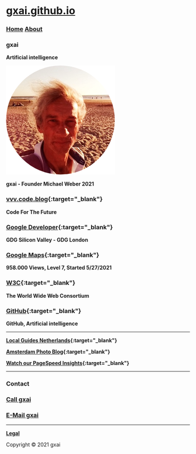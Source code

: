 <link rel="icon" href="/Michael-Weber.ico" type="image/x-icon" />

# **[gxai.github.io](https://gxai.github.io)**
### **[Home](https://gxai.github.io)**  **[About](https://gxai.github.io/About)**
### **gxai**
**Artificial intelligence**

<img src="Michael-Weber.png" alt="Michael Weber">

**gxai - Founder Michael Weber 2021**

### **[vvv.code.blog](https://vvv.code.blog){:target="_blank"}**
**Code For The Future**

### **[Google Developer](https://www.meetup.com/en-AU/gdg-silicon-valley/members/336931816/){:target="_blank"}**
**GDG Silicon Valley - GDG London**

### **[Google Maps](https://maps.app.goo.gl/Lnubtwco1j3RKj568){:target="_blank"}**
**958.000 Views, Level 7, Started 5/27/2021**

### **[W3C](https://www.w3.org/community/aikr/wiki/User:Michaelweber){:target="_blank"}**
**The World Wide Web Consortium**

### **[GitHub](https://github.com/gxai){:target="_blank"}**
**GitHub, Artificial intelligence**

---

**[Local Guides Netherlands](https://m.facebook.com/Local-Guides-Netherlands-110067524667431#){:target="_blank"}**

**[Amsterdam Photo Blog](https://amsterdam.photo.blog){:target="_blank"}**

**[Watch our PageSpeed Insights](https://developers.google.com/speed/pagespeed/insights/?url=https%3A%2F%2Fgxai.github.io%2F&tab=desktop){:target="_blank"}**

---

### **Contact**

### **[Call gxai](tel:31649557828)**

### **[E-Mail gxai](mailto:gxai.git@gmail.com)**

---

**[Legal](https://gxai.github.io/legal)**

Copyright © 2021 gxai

